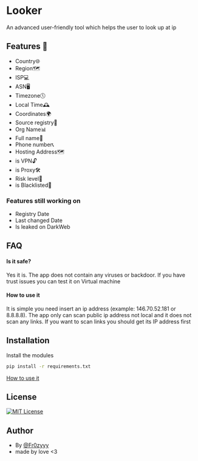
# Looker

An advanced user-friendly tool which helps the user to look up at ip 

## Features 👾
* Country🌐
* Region🗺️
* ISP💻
* ASN🖥️
* Timezone🕔
* Local Time🕰️
* Coordinates🌍
* Source registry👤
* Org Name📊
* Full name👤
* Phone number📞
* Hosting Address🗺️
* is VPN🔓
* is Proxy🛠️
* Risk level👾
* is Blacklisted📕
### Features still working on
* Registry Date
* Last changed Date
* Is leaked on DarkWeb









## FAQ

#### Is it safe?

Yes it is. The app does not contain any viruses or backdoor. If you have trust issues you can test it on Virtual machine

#### How to use it

It is simple you need insert an ip address (example: 146.70.52.181 or 8.8.8.8). The app only can scan public ip address not local and it does not scan any links. If you want to scan links you should get its IP address first



## Installation

Install the modules

```bash
pip install -r requirements.txt
```
    
[How to use it](https://streamable.com/4swv24)
## License

[![MIT License](https://img.shields.io/badge/License-Mozilla-bluruple.svg)](https://choosealicense.com/licenses/mpl-2.0/)


## Author

- By [@Fr0zyyy](https://www.github.com/Fr0zyyy) 
- made by love <3

